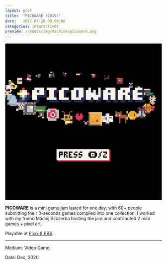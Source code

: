 ```yaml
---
layout: post
title:  "PICOWARE (2019)"
date:   2017-07-28 00:00:00
categories: interactives
preview: /assets/img/machine/picoware.png
---
```


![picoware](/assets/img/machine/picoware.png)

**PICOWARE** is a [mini game jam](https://itch.io/jam/picoware) lasted for one day, with 60+ people submitting their 3-seconds games compiled into one collection. I worked with my friend Maciej Szczerba hosting the jam and contributed 2 mini games + pixel art.

Playable at [Pico-8 BBS](https://www.lexaloffle.com/bbs/?tid=34751).

---

Medium: Video Game.

Date: Dec, 2020
